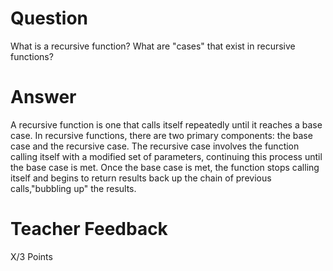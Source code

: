 # Question

What is a recursive function? What are "cases" that exist in recursive functions?

# Answer
A recursive function is one that calls itself repeatedly until it reaches a base case. In recursive functions, there are two primary components: the base case and the recursive case. The recursive case involves the function calling itself with a modified set of parameters, continuing this process until the base case is met. Once the base case is met, the function stops calling itself and begins to return results back up the chain of previous calls,"bubbling up" the results.

# Teacher Feedback

X/3 Points